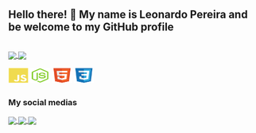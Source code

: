 ## Hello there! 👋 My name is Leonardo Pereira and be welcome to my GitHub profile

</br>

<a href="https://github.com/leonardospereira/github-readme-stats">
  <img align="center" height="200px" src="https://github-readme-stats.vercel.app/api?username=leonardospereira&theme=algolia&show_icons=true" />
</a>
<a href="https://github.com/leonardospereira/github-readme-stats">
  <img align="center" height="200px" src="https://github-readme-stats.vercel.app/api/top-langs/?username=leonardospereira&theme=algolia" />
</a>
</br>


<div style="display: inline_block"><br>
  <img align="center" alt="leo-Js" height="30" width="40" src="https://raw.githubusercontent.com/devicons/devicon/master/icons/javascript/javascript-plain.svg">
  <img align="center" alt="leo-Js" height="30" width="40" src="https://raw.githubusercontent.com/devicons/devicon/master/icons/nodejs/nodejs-plain.svg">
  <img align="center" alt="leo-HTML" height="30" width="40" src="https://raw.githubusercontent.com/devicons/devicon/master/icons/html5/html5-original.svg">
  <img align="center" alt="leo-CSS" height="30" width="40" src="https://raw.githubusercontent.com/devicons/devicon/master/icons/css3/css3-original.svg">
</div>



##

### My social medias
<a target="_blank" href="https://www.linkedin.com/in/leonardo-pereira-9bb4b5207/">
  <img width="30px" align="center" src="https://logospng.org/download/linkedin/logo-linkedin-icon-4096.png">
</a>

<a target="_blank" href="https://www.instagram.com/leonardo.d.pereira/">
  <img width="60px" align="center" src="https://www.logo.wine/a/logo/Instagram/Instagram-Logo.wine.svg">
</a>

<a target="_blank" href="mailto:leonardo_human@hotmail.com">
  <img width="27px" align="center" src="https://cdn.icon-icons.com/icons2/2397/PNG/512/microsoft_office_outlook_logo_icon_145721.png">
</a>
